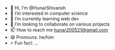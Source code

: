 - 👋 Hi, I’m @HunarShivansh
- 👀 I’m interested in computer science
- 🌱 I’m currently learning web dev
- 💞️ I’m looking to collaborate on various projects
- 📫 How to reach me hunar200521@gmail.com
- 😄 Pronouns: he/him
- ⚡ Fun fact: ...

<!---
HunarShivansh/HunarShivansh is a ✨ special ✨ repository because its `README.md` (this file) appears on your GitHub profile.
You can click the Preview link to take a look at your changes.
--->
